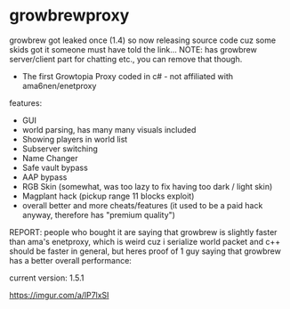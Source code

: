 # growbrewproxy
growbrew got leaked once (1.4) so now releasing source code cuz some skids got it someone must have told the link...
NOTE: has growbrew server/client part for chatting etc., you can remove that though.

- The first Growtopia Proxy coded in c# - not affiliated with ama6nen/enetproxy

features:
- GUI
- world parsing, has many many visuals included
- Showing players in world list
- Subserver switching
- Name Changer
- Safe vault bypass
- AAP bypass
- RGB Skin (somewhat, was too lazy to fix having too dark / light skin)
- Magplant hack (pickup range 11 blocks exploit)
- overall better and more cheats/features (it used to be a paid hack anyway, therefore has "premium quality")

REPORT: people who bought it are saying that growbrew is slightly faster than ama's enetproxy, which is weird cuz i serialize world packet
and c++ should be faster in general, but heres proof of 1 guy saying that growbrew has a better overall performance:

current version: 1.5.1

https://imgur.com/a/lP7lxSI
